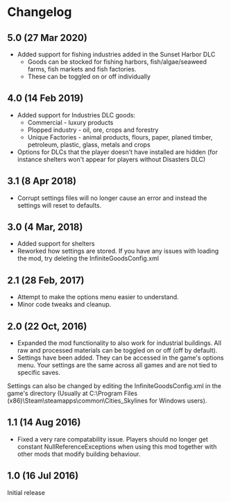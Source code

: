 ﻿# Changelog

## 5.0 (27 Mar 2020)
* Added support for fishing industries added in the Sunset Harbor DLC
    * Goods can be stocked for fishing harbors, fish/algae/seaweed farms, fish markets and fish factories.
    * These can be toggled on or off individually

## 4.0 (14 Feb 2019)
* Added support for Industries DLC goods:
    * Commercial - luxury products
    * Plopped industry - oil, ore, crops and forestry
    * Unique Factories - animal products, flours, paper, planed timber, petroleum, plastic, glass, metals and crops
* Options for DLCs that the player doesn't have installed are hidden (for instance shelters won't appear for players without Disasters DLC)

## 3.1 (8 Apr 2018)
* Corrupt settings files will no longer cause an error and instead the settings will reset to defaults.

## 3.0 (4 Mar, 2018)
* Added support for shelters
* Reworked how settings are stored. If you have any issues with loading the mod, try deleting the InfiniteGoodsConfig.xml

## 2.1 (28 Feb, 2017)
* Attempt to make the options menu easier to understand.
* Minor code tweaks and cleanup.

## 2.0 (22 Oct, 2016)
* Expanded the mod functionality to also work for industrial buildings. All raw and processed materials can be toggled on or off (off by default).
* Settings have been added. They can be accessed in the game's options menu. Your settings are the same across all games and are not tied to specific saves.

Settings can also be changed by editing the InfiniteGoodsConfig.xml in the game's directory (Usually at C:\Program Files (x86)\Steam\steamapps\common\Cities_Skylines for Windows users).

## 1.1 (14 Aug 2016)
* Fixed a very rare compatability issue. Players should no longer get constant NullReferenceExceptions when using this mod together with other mods that modify building behaviour.

## 1.0 (16 Jul 2016)
Initial release
